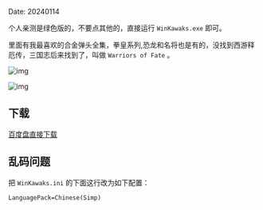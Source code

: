 Date: 20240114 


个人亲测是绿色版的，不要点其他的，直接运行 `WinKawaks.exe` 即可。

里面有我最喜欢的合金弹头全集，拳皇系列,恐龙和名将也是有的，没找到西游释厄传，三国志后来找到了，叫做 `Warriors of Fate` 。


![img]({static}/images/2024/jieji_1.png)

![img]({static}/images/2024/jieji_2.png)

## 下载

<a class="btn btn-primary" target="_blank"
    href="https://pan.baidu.com/s/1_-j2EP3JK1ggdqVYWg5pRQ?pwd=i39o"><span
        class="glyphicon glyphicon-download-alt" aria-hidden="true"></span>
    百度盘直接下载
</a>

## 乱码问题
把 `WinKawaks.ini` 的下面这行改为如下配置：

```
LanguagePack=Chinese(Simp)
```